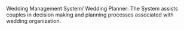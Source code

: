 Wedding Management System/ Wedding Planner:
The System assists couples in decision making and planning processes associated with wedding organization.
